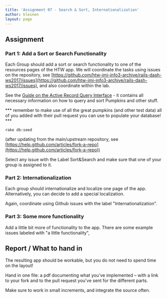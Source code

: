 ```yaml
---
title: 'Assignment 07 - Search & Sort, Internationalization'
author: kleinen
layout: page
---
```


## Assignment

### Part 1: Add a Sort or Search Functionality

Each Group should add a sort or search functionality to one of the resources
pages of the HTW app. We will coordinate the tasks using issues on the repository,
see [https://github.com/htw-imi-info3-archive/rails-dash-ws2017/issues](https://github.com/htw-imi-info3-archive/rails-dash-ws2017/issues),
and also coordinate within the lab.

See the [Guide on the Active Record Query Interface](https://guides.rubyonrails.org/active_record_querying.html) - it
contains all necessary
information on how to query and sort Pumpkins and other stuff.

*** remember to make use of all the great pumpkins (and other test data)
all of you added with their
pull request you can use to populate your database! ***

    rake db:seed

(after updating from the main/upstream repository, see [https://help.github.com/articles/fork-a-repo](https://help.github.com/articles/fork-a-repo))

Select any issue with the Label Sort&Search and make sure that one of your group
is assigned to it.

### Part 2: Internationalization

Each group should internationalize and localize one page of the app.
Alternatively, you can decide to add a special localization.

Again, coordinate using Github issues with the label "Internationalization".

### Part 3: Some more functionality

Add a little bit more of functionality to the app. There are some example
issues labeled with "a little functionality",

## Report / What to hand in

The resulting app should be workable, but you do not need to spend time on the layout!

Hand in one file: a pdf documenting what you&#8217;ve implemented &#8211;
with a link to your fork and to the pull request you've sent for the different
parts.

Make sure to work in small increments, and integrate the source often.
